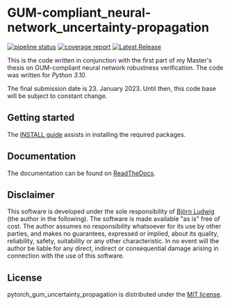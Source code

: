 # GUM-compliant_neural-network_uncertainty-propagation

[![pipeline status](https://gitlab1.ptb.de/ludwig10_masters_thesis/gum-compliant_neural-network_uncertainty-propagation/badges/main/pipeline.svg)](https://gitlab1.ptb.de/ludwig10_masters_thesis/gum-compliant_neural-network_uncertainty-propagation/-/commits/main)
[![coverage report](https://gitlab1.ptb.de/ludwig10_masters_thesis/gum-compliant_neural-network_uncertainty-propagation/badges/main/coverage.svg)](https://gitlab1.ptb.de/ludwig10_masters_thesis/gum-compliant_neural-network_uncertainty-propagation/-/commits/main)
[![Latest Release](https://gitlab1.ptb.de/ludwig10_masters_thesis/gum-compliant_neural-network_uncertainty-propagation/-/badges/release.svg)](https://gitlab1.ptb.de/ludwig10_masters_thesis/gum-compliant_neural-network_uncertainty-propagation/-/releases)

This is the code written in conjunction with the first part of my Master's thesis on 
GUM-compliant neural network robustness verification. The code was written for 
_Python 3.10_.

The final submission date is 23. January 2023. Until then, this code base will be 
subject to constant change.

## Getting started

The [INSTALL guide](INSTALL.md) assists in installing the required packages.

## Documentation

The documentation can be found on
[ReadTheDocs](https://pytorch-gum-uncertainty-propagation.readthedocs.io/en/latest/).

## Disclaimer

This software is developed under the sole responsibility of [Björn
Ludwig](https://github.com/BjoernLudwigPTB) (the author in the following). The 
software is made available "as is" free of cost. The author assumes no 
responsibility whatsoever for its use by other parties, and makes no guarantees, 
expressed or implied, about its quality, reliability, safety, suitability or any 
other characteristic. In no event will the author be liable for any direct, indirect or 
consequential damage arising in connection with the use of this software.

## License

pytorch_gum_uncertainty_propagation is distributed under the [MIT
license](https://github.com/BjoernLudwigPTB/pytorch_gum_uncertainty_propagation/blob/main/LICENSE).